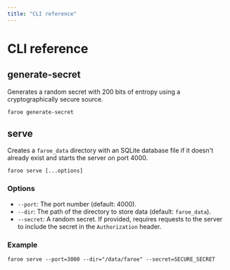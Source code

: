 ```yaml
---
title: "CLI reference"
---
```


# CLI reference

## generate-secret

Generates a random secret with 200 bits of entropy using a cryptographically secure source. 

```
faroe generate-secret
```

## serve

Creates a `faroe_data` directory with an SQLite database file if it doesn't already exist and starts the server on port 4000.

```
faroe serve [...options]
```

### Options

- `--port`: The port number (default: 4000).
- `--dir`: The path of the directory to store data (default: `faroe_data`). 
- `--secret`: A random secret. If provided, requires requests to the server to include the secret in the `Authorization` header.

### Example

```
faroe serve --port=3000 --dir="/data/faroe" --secret=SECURE_SECRET
```